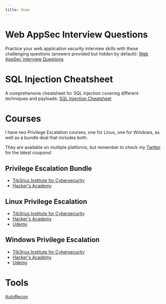 ```yaml
---
title: Home
---
```

# Web AppSec Interview Questions

Practice your web application security interview skills with these challenging questions (answers provided but hidden by default): [Web AppSec Interview Questions](https://tib3rius.com/interview-questions)

# SQL Injection Cheatsheet

A comprehensive cheatsheet for SQL injection covering different techniques and payloads: [SQL Injection Cheatsheet](https://tib3rius.com/sqli)

# Courses

I have two Privilege Escalation courses, one for Linux, one for Windows, as well as a bundle deal that includes both.

They are available on multiple platforms, but remember to check my [Twitter](https://twitter.com/0xTib3rius) for the latest coupons!

## Privilege Escalation Bundle

* [Tib3rius Institute for Cybersecurity](https://courses.tib3rius.com/p/privilege-escalation-for-oscp-and-beyond-bundle?coupon_code=TWITTER)
* [Hacker's Academy](https://hackersacademy.com/courses/privilege-escalation-oscp-windows-linux-bundle?coupon=TWITTER)

## Linux Privilege Escalation

* [Tib3rius Institute for Cybersecurity](https://courses.tib3rius.com/p/linux-privilege-escalation-for-oscp-beyond?coupon_code=TWITTER)
* [Hacker's Academy](https://hackersacademy.com/courses/linux-privilege-escalation?coupon=TWITTER)
* [Udemy](https://www.udemy.com/course/linux-privilege-escalation/?referralCode=0B0B7AA1E52B4B7F4C06)

## Windows Privilege Escalation

* [Tib3rius Institute for Cybersecurity](https://courses.tib3rius.com/p/windows-privilege-escalation-for-oscp-beyond?coupon_code=TWITTER)
* [Hacker's Academy](https://hackersacademy.com/courses/windows-privilege-escalation?coupon=TWITTER)
* [Udemy](https://www.udemy.com/course/windows-privilege-escalation/?referralCode=9A533B41ECB74227E574)

# Tools

[AutoRecon](https://github.com/Tib3rius/AutoRecon)
